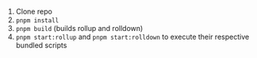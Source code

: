 1. Clone repo
2. `pnpm install`
3. `pnpm build` (builds rollup and rolldown)
4. `pnpm start:rollup` and `pnpm start:rolldown` to execute their respective bundled scripts

